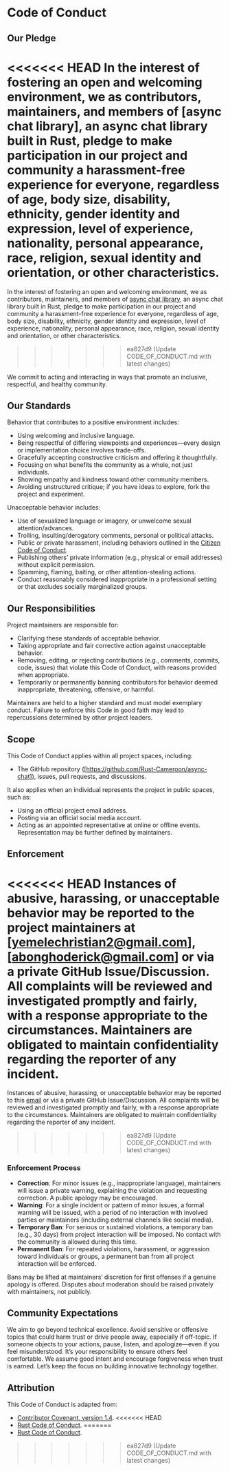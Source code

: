 # Code of Conduct

## Our Pledge
<<<<<<< HEAD
In the interest of fostering an open and welcoming environment, we as contributors, maintainers, and members of [async chat library], an async chat library built in Rust, pledge to make participation in our project and community a harassment-free experience for everyone, regardless of age, body size, disability, ethnicity, gender identity and expression, level of experience, nationality, personal appearance, race, religion, sexual identity and orientation, or other characteristics.
=======
In the interest of fostering an open and welcoming environment, we as contributors, maintainers, and members of [async chat library](https://github.com/Rust-Cameroon/async-chat), an async chat library built in Rust, pledge to make participation in our project and community a harassment-free experience for everyone, regardless of age, body size, disability, ethnicity, gender identity and expression, level of experience, nationality, personal appearance, race, religion, sexual identity and orientation, or other characteristics.
>>>>>>> ea827d9 (Update CODE_OF_CONDUCT.md with latest changes)

We commit to acting and interacting in ways that promote an inclusive, respectful, and healthy community.

## Our Standards
Behavior that contributes to a positive environment includes:
- Using welcoming and inclusive language.
- Being respectful of differing viewpoints and experiences—every design or implementation choice involves trade-offs.
- Gracefully accepting constructive criticism and offering it thoughtfully.
- Focusing on what benefits the community as a whole, not just individuals.
- Showing empathy and kindness toward other community members.
- Avoiding unstructured critique; if you have ideas to explore, fork the project and experiment.

Unacceptable behavior includes:
- Use of sexualized language or imagery, or unwelcome sexual attention/advances.
- Trolling, insulting/derogatory comments, personal or political attacks.
- Public or private harassment, including behaviors outlined in the [Citizen Code of Conduct](https://github.com/stumpsyn/citizen-code-of-conduct).
- Publishing others’ private information (e.g., physical or email addresses) without explicit permission.
- Spamming, flaming, baiting, or other attention-stealing actions.
- Conduct reasonably considered inappropriate in a professional setting or that excludes socially marginalized groups.

## Our Responsibilities
Project maintainers are responsible for:
- Clarifying these standards of acceptable behavior.
- Taking appropriate and fair corrective action against unacceptable behavior.
- Removing, editing, or rejecting contributions (e.g., comments, commits, code, issues) that violate this Code of Conduct, with reasons provided when appropriate.
- Temporarily or permanently banning contributors for behavior deemed inappropriate, threatening, offensive, or harmful.

Maintainers are held to a higher standard and must model exemplary conduct. Failure to enforce this Code in good faith may lead to repercussions determined by other project leaders.

## Scope
This Code of Conduct applies within all project spaces, including:
- The GitHub repository ([https://github.com/Rust-Cameroon/async-chat]), issues, pull requests, and discussions.

It also applies when an individual represents the project in public spaces, such as:
- Using an official project email address.
- Posting via an official social media account.
- Acting as an appointed representative at online or offline events.
Representation may be further defined by maintainers.

## Enforcement
<<<<<<< HEAD
Instances of abusive, harassing, or unacceptable behavior may be reported to the project maintainers at [yemelechristian2@gmail.com],[abonghoderick@gmail.com] or via a private GitHub Issue/Discussion. All complaints will be reviewed and investigated promptly and fairly, with a response appropriate to the circumstances. Maintainers are obligated to maintain confidentiality regarding the reporter of any incident.
=======
Instances of abusive, harassing, or unacceptable behavior may be reported to this [email](inforustcameroon@gmail.com) or via a private GitHub Issue/Discussion. All complaints will be reviewed and investigated promptly and fairly, with a response appropriate to the circumstances. Maintainers are obligated to maintain confidentiality regarding the reporter of any incident.
>>>>>>> ea827d9 (Update CODE_OF_CONDUCT.md with latest changes)

### Enforcement Process
- **Correction**: For minor issues (e.g., inappropriate language), maintainers will issue a private warning, explaining the violation and requesting correction. A public apology may be encouraged.
- **Warning**: For a single incident or pattern of minor issues, a formal warning will be issued, with a period of no interaction with involved parties or maintainers (including external channels like social media).
- **Temporary Ban**: For serious or sustained violations, a temporary ban (e.g., 30 days) from project interaction will be imposed. No contact with the community is allowed during this time.
- **Permanent Ban**: For repeated violations, harassment, or aggression toward individuals or groups, a permanent ban from all project interaction will be enforced.

Bans may be lifted at maintainers’ discretion for first offenses if a genuine apology is offered. Disputes about moderation should be raised privately with maintainers, not publicly.

## Community Expectations
We aim to go beyond technical excellence. Avoid sensitive or offensive topics that could harm trust or drive people away, especially if off-topic. If someone objects to your actions, pause, listen, and apologize—even if you feel misunderstood. It’s your responsibility to ensure others feel comfortable. We assume good intent and encourage forgiveness when trust is earned. Let’s keep the focus on building innovative technology together.

## Attribution
This Code of Conduct is adapted from:
- [Contributor Covenant, version 1.4](http://contributor-covenant.org/version/1/4).
<<<<<<< HEAD
- [Rust Code of Conduct](https://www.rust-lang.org/policies/code-of-conduct).
=======
- [Rust Code of Conduct](https://www.rust-lang.org/policies/code-of-conduct).
>>>>>>> ea827d9 (Update CODE_OF_CONDUCT.md with latest changes)
